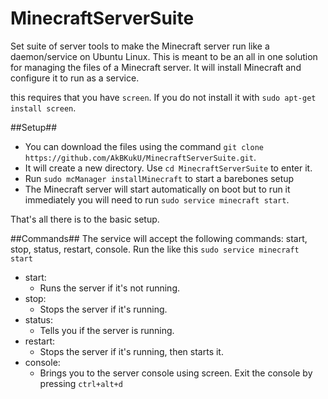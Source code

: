 MinecraftServerSuite
====================

Set suite of server tools to make the Minecraft server run like a daemon/service on Ubuntu Linux. This is meant to be an all in one solution for managing the files of a Minecraft server. It will install Minecraft and configure it to run as a service. 

this requires that you have `screen`. If you do not install it with `sudo apt-get install screen`.

##Setup##

 - You can download the files using the command `git clone https://github.com/AkBKukU/MinecraftServerSuite.git`. 
 - It will create a new directory. Use `cd MinecraftServerSuite` to enter it.
 - Run `sudo mcManager installMinecraft` to start a barebones setup
 - The Minecraft server will start automatically on boot but to run it immediately you will need to run `sudo service minecraft start`. 

That's all there is to the basic setup. 

##Commands##
The service will accept the following commands: start, stop, status, restart, console. Run the like this `sudo service minecraft start`

 - start:
	 - Runs the server if it's not running.
 - stop:
	 - Stops the server if it's running.
 - status:
	 - Tells you if the server is running.
 - restart:
	 - Stops the server if it's running, then starts it.
 - console:
	 - Brings you to the server console using screen. Exit the console by pressing `ctrl+alt+d`